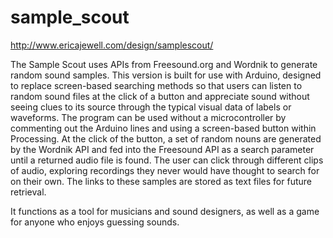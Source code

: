 # sample_scout

http://www.ericajewell.com/design/samplescout/

The Sample Scout uses APIs from Freesound.org and Wordnik to generate random sound samples. This version is built for use with Arduino, designed to replace screen-based searching methods so that users can listen to random sound files at the click of a button and appreciate sound without seeing clues to its source through the typical visual data of labels or waveforms. The program can be used without a microcontroller by commenting out the Arduino lines and using a screen-based button within Processing. At the click of the button, a set of random nouns are generated by the Wordnik API and fed into the Freesound API as a search parameter until a returned audio file is found. The user can click through different clips of audio, exploring recordings they never would have thought to search for on their own. The links to these samples are stored as text files for future retrieval.

It functions as a tool for musicians and sound designers, as well as a game for anyone who enjoys guessing sounds. 
